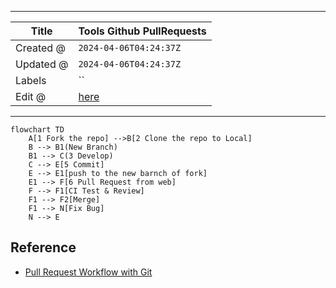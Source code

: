 -----

| Title     | Tools Github PullRequests                            |
| --------- | ---------------------------------------------------- |
| Created @ | `2024-04-06T04:24:37Z`                               |
| Updated @ | `2024-04-06T04:24:37Z`                               |
| Labels    | \`\`                                                 |
| Edit @    | [here](https://github.com/junxnone/xwiki/issues/301) |

-----

``` mermaid
flowchart TD
    A[1 Fork the repo] -->B[2 Clone the repo to Local]
    B --> B1(New Branch)
    B1 --> C(3 Develop)
    C --> E[5 Commit]
    E --> E1[push to the new barnch of fork]
    E1 --> F[6 Pull Request from web]
    F --> F1[CI Test & Review]
    F1 --> F2[Merge]
    F1 --> N[Fix Bug]
    N --> E
```

## Reference

  - [Pull Request Workflow with
    Git](https://medium.com/@urna.hybesis/pull-request-workflow-with-git-6-steps-guide-3858e30b5fa4)
